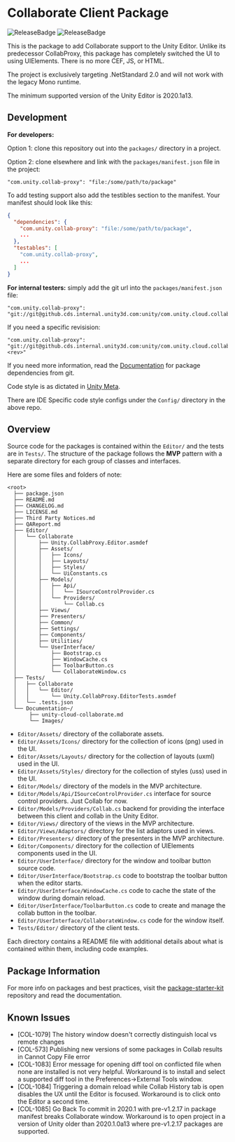 # Collaborate Client Package
![ReleaseBadge](https://badges.cds.internal.unity3d.com/packages/com.unity.collab-proxy/release-badge.svg) ![ReleaseBadge](https://badges.cds.internal.unity3d.com/packages/com.unity.collab-proxy/candidates-badge.svg)

This is the package to add Collaborate support to the Unity Editor. Unlike its predecessor CollabProxy,
this package has completely switched the UI to using UIElements. There is no more CEF, JS, or HTML.

The project is exclusively targeting .NetStandard 2.0 and will not work with the legacy Mono runtime.

The minimum supported version of the Unity Editor is 2020.1a13.

## Development
**For developers:**

Option 1: clone this repository out into the `packages/` directory in a project.

Option 2: clone elsewhere and link with the `packages/manifest.json` file in the project:
```
"com.unity.collab-proxy": "file:/some/path/to/package"
```
To add testing support also add the testibles section to the manifest. Your manifest should look like this:
```json
{
  "dependencies": {
    "com.unity.collab-proxy": "file:/some/path/to/package",
    ...
  },
  "testables": [
    "com.unity.collab-proxy",
    ...
  ]
}
```

**For internal testers:** simply add the git url into the `packages/manifest.json` file:
```
"com.unity.collab-proxy": "git://git@github.cds.internal.unity3d.com:unity/com.unity.cloud.collaborate.git"
```
If you need a specific revisision:
```
"com.unity.collab-proxy": "git://git@github.cds.internal.unity3d.com:unity/com.unity.cloud.collaborate.git#<rev>"
```
If you need more information, read the [Documentation](https://docs.unity3d.com/Manual/upm-dependencies.html#Git) for package dependencies from git.

Code style is as dictated in [Unity Meta](https://github.cds.internal.unity3d.com/unity/unity-meta).

There are IDE Specific code style configs under the `Config/` directory in the above repo.

## Overview
Source code for the packages is contained within the `Editor/`
and the tests are in `Tests/`. The structure of the package follows
the **MVP** pattern with a separate directory for each group of classes
and interfaces.

Here are some files and folders of note:
```none
<root>
  ├── package.json
  ├── README.md
  ├── CHANGELOG.md
  ├── LICENSE.md
  ├── Third Party Notices.md
  ├── QAReport.md
  ├── Editor/
  │   └── Collaborate
  │       ├── Unity.CollabProxy.Editor.asmdef
  │       ├── Assets/
  │       │   ├── Icons/
  │       │   ├── Layouts/
  │       │   ├── Styles/
  │       │   └── UiConstants.cs
  │       ├── Models/
  │       │   ├── Api/
  │       │   │   └── ISourceControlProvider.cs
  │       │   └── Providers/
  │       │       └── Collab.cs
  │       ├── Views/
  │       ├── Presenters/
  │       ├── Common/
  │       ├── Settings/
  │       ├── Components/
  │       ├── Utilities/
  │       └── UserInterface/
  │           ├── Bootstrap.cs
  │           ├── WindowCache.cs
  │           ├── ToolbarButton.cs
  │           └── CollaborateWindow.cs
  ├── Tests/
  │   ├── Collaborate
  │   │   └── Editor/
  │   │       └── Unity.CollabProxy.EditorTests.asmdef
  │   └── .tests.json
  └── Documentation~/
       ├── unity-cloud-collaborate.md
       └── Images/
```

- `Editor/Assets/` directory of the collaborate assets.
- `Editor/Assets/Icons/` directory for the collection of icons (png) used in the UI.
- `Editor/Assets/Layouts/` directory for the collection of layouts (uxml) used in the UI.
- `Editor/Assets/Styles/` directory for the collection of styles (uss) used in the UI.
- `Editor/Models/` directory of the models in the MVP architecture.
- `Editor/Models/Api/ISourceControlProvider.cs` interface for source control providers. Just Collab for now.
- `Editor/Models/Providers/Collab.cs` backend for providing the interface between this client and collab in the Unity Editor.
- `Editor/Views/` directory of the views in the MVP architecture.
- `Editor/Views/Adaptors/` directory for the list adaptors used in views.
- `Editor/Presenters/` directory of the presenters in the MVP architecture.
- `Editor/Components/` directory for the collection of UIElements components used in the UI.
- `Editor/UserInterface/` directory for the window and toolbar button source code.
- `Editor/UserInterface/Bootstrap.cs` code to bootstrap the toolbar button when the editor starts.
- `Editor/UserInterface/WindowCache.cs` code to cache the state of the window during domain reload.
- `Editor/UserInterface/ToolbarButton.cs` code to create and manage the collab button in the toolbar.
- `Editor/UserInterface/CollaborateWindow.cs` code for the window itself.
- `Tests/Editor/` directory of the client tests.

Each directory contains a README file with additional details about what is contained within them, including code
examples.

## Package Information
For more info on packages and best practices, visit the [package-starter-kit](https://github.cds.internal.unity3d.com/unity/com.unity.package-starter-kit) repository and read the documentation.

## Known Issues
* [COL-1079] The history window doesn't correctly distinguish local vs remote changes
* [COL-573] Publishing new versions of some packages in Collab results in Cannot Copy File error
* [COL-1083] Error message for opening diff tool on conflicted file when none are installed is not very helpful. Workaround is to install and select a supported diff tool in the Preferences->External Tools window.
* [COL-1084] Triggering a domain reload while Collab History tab is open disables the UX until the Editor is focused. Workaround is to click onto the Editor a second time.
* [COL-1085] Go Back To commit in 2020.1 with pre-v1.2.17 in package manifest breaks Collaborate window. Workaround is to open project in a version of Unity older than 2020.1.0a13 where pre-v1.2.17 packages are supported.
